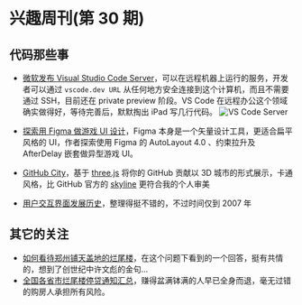 # 兴趣周刊(第 30 期)


<!--more-->

## 代码那些事
* [微软发布 Visual Studio Code Server](https://code.visualstudio.com/blogs/2022/07/07/vscode-server)，可以在远程机器上运行的服务，开发者可以通过 `vscode.dev URL` 从任何地方安全连接到这个计算机，而且不需要通过 SSH，目前还在 private preview 阶段。VS Code 在远程办公这个领域确实做得好，等待完善后，默默掏出 iPad 写几行代码。
![VS Code Server](https://code.visualstudio.com/assets/blogs/2022/07/07/help-and-start.png)

* [探索用 Figma 做游戏 UI 设计](https://mp.weixin.qq.com/s/VILa-zhplOZcEda9opENGw)，Figma 本身是一个矢量设计工具，更适合扁平风格的 UI，作者探索使用 Figma 的 AutoLayout 4.0 、约束拉升及 AfterDelay 嵌套做异型游戏 UI。

* [GitHub City](https://github.com/honzaap/GitHubCity)，基于 [three.js](https://threejs.org/) 将你的 GitHub 贡献以 3D 城市的形式展示，卡通风格，比 GitHub 官方的 [skyline](https://skyline.github.com/) 更符合我的个人审美

* [用户交互界面发展历史](https://history.user-interface.io/)，整理得挺不错的，不过时间仅到 2007 年

## 其它的关注
* [如何看待郑州铺天盖地的烂尾楼](https://www.zhihu.com/question/520302338/answer/2567887910)，在这个问题下看到的一个回答，挺有共情的，想到了创世纪中许文彪的金句...
* [全国各省市烂尾楼停贷通知汇总](https://github.com/WeNeedHome/SummaryOfLoanSuspension)，赚得盆满钵满的人早已全身而退，毫无过错的购房人承担所有风险。

